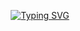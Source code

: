 <p align="center">
 <a href="https://git.io/typing-svg"><img src="https://readme-typing-svg.demolab.com?font=&weight=800&size=30&pause=1000&color=0244F7&background=1AFF3F00&center=true&vCenter=true&width=435&lines=Adham+Muhammed" alt="Typing SVG" /></a>
</p>
